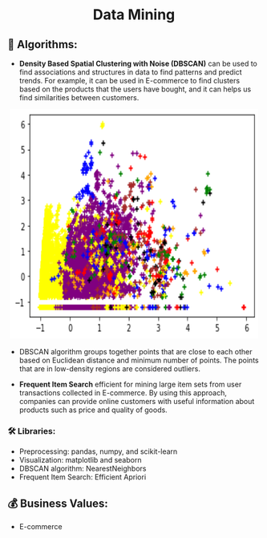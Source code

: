 <h1 align="center">Data Mining</h1>

## 📝 **Algorithms:**
- **Density Based Spatial Clustering with Noise (DBSCAN)** can be used to find associations and structures in data to find patterns and predict trends. For example, it can be used in E-commerce to find clusters based on the products that the users have bought, and it can helps us find similarities between customers.

<p align="center">
  <img width=495 height=459 src="density-based-spatial-clustering-with-noise/dbscan-output.png"/>
</p>

- DBSCAN algorithm groups together points that are close to each other based on Euclidean distance and minimum number of points. The points that are in low-density regions are considered outliers. 

- **Frequent Item Search** efficient for mining large item sets from user transactions collected in E-commerce. By using this approach, companies can provide online customers with useful information about products such as price and quality of goods.

### 🛠️ **Libraries:**
- Preprocessing: pandas, numpy, and scikit-learn
- Visualization: matplotlib and seaborn
- DBSCAN algorithm: NearestNeighbors
- Frequent Item Search: Efficient Apriori

## 💰 **Business Values:**
- E-commerce